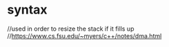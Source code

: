 # syntax
//used in order to resize the stack if it fills up
//https://www.cs.fsu.edu/~myers/c++/notes/dma.html
